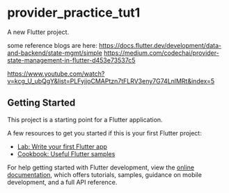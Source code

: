 # provider_practice_tut1

A new Flutter project.


some reference blogs are here:
https://docs.flutter.dev/development/data-and-backend/state-mgmt/simple
https://medium.com/codechai/provider-state-management-in-flutter-d453e73537c5

<YOUTUBE CHANNEL>

https://www.youtube.com/watch?v=kcg_U_ubQgY&list=PLFyjjoCMAPtzn7tFLRV3eny7G74LnlMRt&index=5 

## Getting Started

This project is a starting point for a Flutter application.

A few resources to get you started if this is your first Flutter project:

- [Lab: Write your first Flutter app](https://docs.flutter.dev/get-started/codelab)
- [Cookbook: Useful Flutter samples](https://docs.flutter.dev/cookbook)

For help getting started with Flutter development, view the
[online documentation](https://docs.flutter.dev/), which offers tutorials,
samples, guidance on mobile development, and a full API reference.
